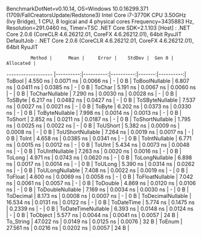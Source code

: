 
BenchmarkDotNet=v0.10.14, OS=Windows 10.0.16299.371 (1709/FallCreatorsUpdate/Redstone3)
Intel Core i7-3770K CPU 3.50GHz (Ivy Bridge), 1 CPU, 8 logical and 4 physical cores
Frequency=3435883 Hz, Resolution=291.0460 ns, Timer=TSC
.NET Core SDK=2.1.103
  [Host]     : .NET Core 2.0.6 (CoreCLR 4.6.26212.01, CoreFX 4.6.26212.01), 64bit RyuJIT
  DefaultJob : .NET Core 2.0.6 (CoreCLR 4.6.26212.01, CoreFX 4.6.26212.01), 64bit RyuJIT


             Method |      Mean |     Error |    StdDev |  Gen 0 | Allocated |
------------------- |----------:|----------:|----------:|-------:|----------:|
             ToBool |  4.550 ns | 0.0071 ns | 0.0066 ns |      - |       0 B |
     ToBoolNullable |  6.807 ns | 0.0411 ns | 0.0385 ns |      - |       0 B |
             ToChar |  5.191 ns | 0.0067 ns | 0.0060 ns |      - |       0 B |
     ToCharNullable |  7.290 ns | 0.0030 ns | 0.0028 ns |      - |       0 B |
            ToSByte |  6.217 ns | 0.0482 ns | 0.0427 ns |      - |       0 B |
    ToSByteNullable |  7.537 ns | 0.0027 ns | 0.0021 ns |      - |       0 B |
             ToByte |  6.202 ns | 0.0373 ns | 0.0330 ns |      - |       0 B |
     ToByteNullable |  7.998 ns | 0.0014 ns | 0.0013 ns |      - |       0 B |
            ToShort |  2.852 ns | 0.0211 ns | 0.0187 ns |      - |       0 B |
    ToShortNullable |  1.795 ns | 0.0025 ns | 0.0022 ns |      - |       0 B |
           ToUShort |  5.382 ns | 0.0009 ns | 0.0008 ns |      - |       0 B |
   ToUShortNullable |  7.264 ns | 0.0019 ns | 0.0017 ns |      - |       0 B |
              ToInt |  4.658 ns | 0.0385 ns | 0.0341 ns |      - |       0 B |
      ToIntNullable |  6.771 ns | 0.0015 ns | 0.0012 ns |      - |       0 B |
             ToUInt |  5.434 ns | 0.0073 ns | 0.0048 ns |      - |       0 B |
     ToUIntNullable |  7.263 ns | 0.0020 ns | 0.0016 ns |      - |       0 B |
             ToLong |  4.971 ns | 0.0743 ns | 0.0620 ns |      - |       0 B |
     ToLongNullable |  6.898 ns | 0.0017 ns | 0.0014 ns |      - |       0 B |
            ToULong |  5.390 ns | 0.0314 ns | 0.0262 ns |      - |       0 B |
    ToULongNullable |  7.408 ns | 0.0022 ns | 0.0019 ns |      - |       0 B |
            ToFloat |  4.600 ns | 0.0069 ns | 0.0058 ns |      - |       0 B |
    ToFloatNullable |  7.042 ns | 0.0061 ns | 0.0057 ns |      - |       0 B |
           ToDouble |  4.869 ns | 0.0120 ns | 0.0106 ns |      - |       0 B |
   ToDoubleNullable |  7.169 ns | 0.0034 ns | 0.0030 ns |      - |       0 B |
          ToDecimal |  8.173 ns | 0.0008 ns | 0.0007 ns |      - |       0 B |
  ToDecimalNullable | 16.534 ns | 0.0131 ns | 0.0122 ns |      - |       0 B |
         ToDateTime |  5.774 ns | 0.1475 ns | 0.2339 ns |      - |       0 B |
 ToDateTimeNullable |  6.393 ns | 0.0148 ns | 0.0124 ns |      - |       0 B |
           ToObject |  5.577 ns | 0.0044 ns | 0.0041 ns | 0.0057 |      24 B |
          To_String | 47.022 ns | 0.0149 ns | 0.0125 ns | 0.0076 |      32 B |
             ToEnum | 27.561 ns | 0.0216 ns | 0.0202 ns | 0.0057 |      24 B |
